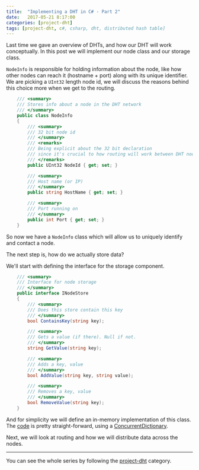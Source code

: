 ```yaml
---
title:  "Implementing a DHT in C# - Part 2"
date:   2017-05-21 8:17:00
categories: [project-dht]
tags: [project-dht, c#, csharp, dht, distributed hash table]
---
```


Last time we gave an overview of DHTs, and how our DHT will work conceptually. In this post we will implement our node class and our storage class.

`NodeInfo` is responsible for holding information about the node, like how other nodes can reach it (hostname + port) along with its unique identifier. We are picking a `UInt32` length node id, we will discuss the reasons behind this choice more when we get to the routing. 

```csharp
    /// <summary>
    /// Stores info about a node in the DHT network
    /// </summary>
    public class NodeInfo
    {
        /// <summary>
        /// 32 bit node id
        /// </summary>
        /// <remarks>
        /// Being explicit about the 32 bit declaration
        /// since it's crucial to how routing will work between DHT nodes.
        /// </remarks>
        public UInt32 NodeId { get; set; }

        /// <summary>
        /// Host name (or IP)
        /// </summary>
        public string HostName { get; set; }

        /// <summary>
        /// Port running on
        /// </summary>
        public int Port { get; set; }
    }
```

So now we have a `NodeInfo` class which will allow us to uniquely identify and contact a node. 

The next step is, how do we actually store data? 

We'll start with defining the interface for the storage component. 

```csharp
    /// <summary>
    /// Interface for node storage
    /// </summary>
    public interface INodeStore
    {
        /// <summary>
        /// Does this store contain this key
        /// </summary>
        bool ContainsKey(string key);

        /// <summary>
        /// Gets a value (if there). Null if not.
        /// </summary>
        string GetValue(string key);

        /// <summary>
        /// Adds a key, value
        /// </summary>
        bool AddValue(string key, string value);

        /// <summary>
        /// Removes a key, value
        /// </summary>
        bool RemoveValue(string key);
    }
```

And for simplicity we will define an in-memory implementation of this class. The [code](https://github.com/olivif/dht-csharp/blob/master/DHT/Nodes/NodeStore.cs) is pretty straight-forward, using a [ConcurrentDictionary](https://msdn.microsoft.com/en-us/library/dd287191(v=vs.110).aspx).

Next, we will look at routing and how we will distribute data across the nodes.


---------
You can see the whole series by following the [project-dht](../../categories/#project-dht) category. 